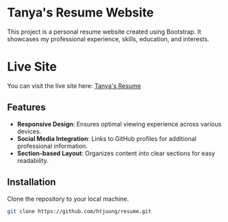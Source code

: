# Tanya's Resume Website

This project is a personal resume website created using Bootstrap. It showcases my professional experience, skills, education, and interests.

# Live Site

You can visit the live site here: [Tanya's Resume](https://htjuung.github.io/resume/)

## Features

- **Responsive Design**: Ensures optimal viewing experience across various devices.
- **Social Media Integration**: Links to GitHub profiles for additional professional information.
- **Section-based Layout**: Organizes content into clear sections for easy readability.

## Installation

Clone the repository to your local machine.
   ```bash
   git clone https://github.com/htjuung/resume.git
